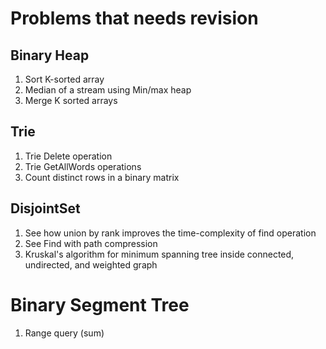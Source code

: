 # Problems that needs revision
## Binary Heap
1. Sort K-sorted array
2. Median of a stream using Min/max heap
3. Merge K sorted arrays

## Trie
1. Trie Delete operation
2. Trie GetAllWords operations
3. Count distinct rows in a binary matrix

## DisjointSet
1. See how union by rank improves the time-complexity of find operation
2. See Find with path compression
3. Kruskal's algorithm for minimum spanning tree inside connected, undirected, and weighted graph

# Binary Segment Tree
1. Range query (sum)